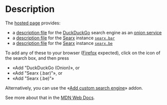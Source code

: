 # Description

The [hosted page](https://paveloom.github.io/OpenSearchDescriptionFiles/) provides:
- a [description file](https://paveloom.github.io/OpenSearchDescriptionFiles/duckduckgo.xml) for the [DuckDuckGo](https://duckduckgo.com/) search engine as an [onion service](https://3g2upl4pq6kufc4m.onion)
- a [description file](https://paveloom.github.io/OpenSearchDescriptionFiles/searx.bar.xml) for the [Searx](https://searx.github.io/searx/) instance [`searx.bar`](https://searx.bar/)
- a [description file](https://paveloom.github.io/OpenSearchDescriptionFiles/searx.be.xml) for the [Searx](https://searx.github.io/searx/) instance [`searx.be`](https://searx.be/)

To add any of these to your browser ([Firefox](https://www.mozilla.org/en-US/firefox/new/) expected), click on the icon of the search box, and then press
- «Add "DuckDuckGo (Onion)», or
- «Add "Searx (.bar)"», or
- «Add "Searx (.be)"»

Alternatively, you can use the «[Add custom search engine](https://addons.mozilla.org/en-US/firefox/addon/add-custom-search-engine/)» addon.

See more about that in the [MDN Web Docs](https://developer.mozilla.org/en-US/docs/Web/OpenSearch#autodiscovery_of_search_plugins).
